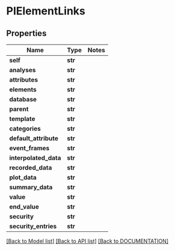 # PIElementLinks

## Properties
Name | Type | Notes
------------ | ------------- | -------------
**self** | **str**
**analyses** | **str**
**attributes** | **str**
**elements** | **str**
**database** | **str**
**parent** | **str**
**template** | **str**
**categories** | **str**
**default_attribute** | **str**
**event_frames** | **str**
**interpolated_data** | **str**
**recorded_data** | **str**
**plot_data** | **str**
**summary_data** | **str**
**value** | **str**
**end_value** | **str**
**security** | **str**
**security_entries** | **str**

[[Back to Model list]](../../DOCUMENTATION.md#documentation-for-models) [[Back to API list]](../../DOCUMENTATION.md#documentation-for-api-endpoints) [[Back to DOCUMENTATION]](../../DOCUMENTATION.md)

